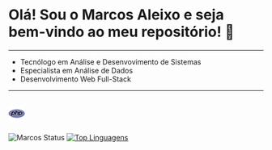 # Olá! Sou o Marcos Aleixo e seja bem-vindo ao meu repositório! :vulcan_salute:
---
- Tecnólogo em Análise e Desenvovimento de Sistemas
- Especialista em Análise de Dados
- Desenvolvimento Web Full-Stack
---
![alt text](php.png)
---
![Marcos Status](https://github-readme-stats.vercel.app/api?username=maleixorm&show_icons=true&theme=dracula)
[![Top Linguagens](https://github-readme-stats.vercel.app/api/top-langs/?username=maleixorm&layout=compact)](https://github.com/anuraghazra/github-readme-stats)
